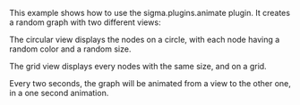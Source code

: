 This example shows how to use the sigma.plugins.animate plugin. It
creates a random graph with two different views:

The circular view displays the nodes on a circle, with each node
having a random color and a random size.

The grid view displays every nodes with the same size, and on a grid.

Every two seconds, the graph will be animated from a view to the other
one, in a one second animation.